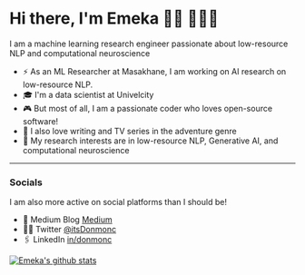 # Hi there, I'm Emeka 👋🏾 👩🏾‍💻

I am a machine learning research engineer passionate about low-resource NLP and computational neuroscience


- ⚡️ As an ML Researcher at Masakhane, I am working on AI research on low-resource NLP.
- 🎓 I'm a data scientist at Univelcity
- 🎮 But most of all, I am a passionate coder who loves open-source software!
- 📖 I also love writing and TV series in the adventure genre
- 🌱 My research interests are in low-resource NLP, Generative AI, and computational neuroscience

----

### Socials

I am also more active on social platforms than I should be!

- 📝 Medium Blog [Medium](https://medium.com/@itsdonmonc)
- 👨‍💻 Twitter [@itsDonmonc](https://twitter.com/itsDonmonc)
- 🖇️ LinkedIn [in/donmonc](https://www.linkedin.com/in/Donmonc)


[![Emeka's github stats](https://github-readme-stats.vercel.app/api?username=donmonc&show_icons=true&title_color=fff&icon_color=79ff97&text_color=9f9f9f&bg_color=151515)](https://github.com/donmonc/)
